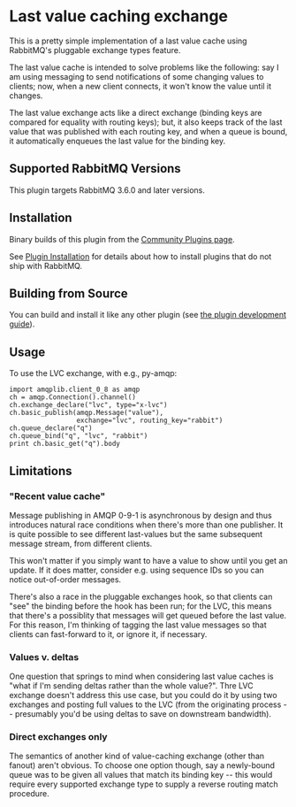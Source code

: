 # Last value caching exchange

This is a pretty simple implementation of a last value cache using
RabbitMQ's pluggable exchange types feature.

The last value cache is intended to solve problems like the following:
say I am using messaging to send notifications of some changing values
to clients; now, when a new client connects, it won't know the value
until it changes.

The last value exchange acts like a direct exchange (binding keys are
compared for equality with routing keys); but, it also keeps track of
the last value that was published with each routing key, and when a
queue is bound, it automatically enqueues the last value for the
binding key.


## Supported RabbitMQ Versions

This plugin targets RabbitMQ 3.6.0 and later versions.

## Installation

Binary builds of this plugin from
the [Community Plugins page](https://www.rabbitmq.com/community-plugins.html).

See [Plugin Installation](https://www.rabbitmq.com/installing-plugins.html) for details
about how to install plugins that do not ship with RabbitMQ.

## Building from Source

You can build and install it like any other plugin (see
[the plugin development guide](https://www.rabbitmq.com/plugin-development.html)).

## Usage

To use the LVC exchange, with e.g., py-amqp:

    import amqplib.client_0_8 as amqp
    ch = amqp.Connection().channel()
    ch.exchange_declare("lvc", type="x-lvc")
    ch.basic_publish(amqp.Message("value"),
                     exchange="lvc", routing_key="rabbit")
    ch.queue_declare("q")
    ch.queue_bind("q", "lvc", "rabbit")
    print ch.basic_get("q").body

## Limitations

### "Recent value cache"

Message publishing in AMQP 0-9-1 is asynchronous by design and thus introduces natural race conditions
when there's more than one publisher.  It is quite possible to see different
last-values but the same subsequent message stream, from different
clients.

This won't matter if you simply want to have a value to show until you
get an update.  If it does matter, consider e.g. using sequence IDs so you
can notice out-of-order messages.

There's also a race in the pluggable exchanges hook, so that clients
can "see" the binding before the hook has been run; for the LVC, this
means that there's a possiblity that messages will get queued before
the last value.  For this reason, I'm thinking of tagging the last
value messages so that clients can fast-forward to it, or ignore it,
if necessary.

### Values v. deltas

One question that springs to mind when considering last value caches
is "what if I'm sending deltas rather than the whole value?".  Thre
LVC exchange doesn't address this use case, but you could do it by
using two exchanges and posting full values to the LVC (from the
originating process -- presumably you'd be using deltas to save on
downstream bandwidth).

### Direct exchanges only

The semantics of another kind of value-caching exchange (other than
fanout) aren't obvious.  To choose one option though, say a
newly-bound queue was to be given all values that match its binding
key -- this would require every supported exchange type to supply a
reverse routing match procedure.
